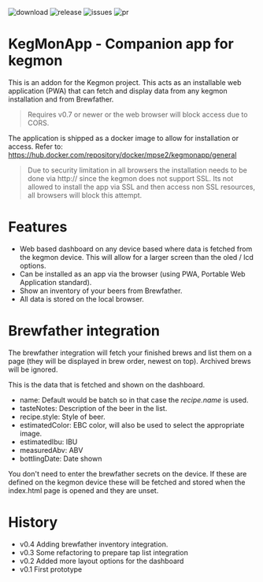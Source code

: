 
![download](https://img.shields.io/docker/pulls/mpse2/kegmonapp) 
![release](https://img.shields.io/github/v/release/mp-se/kegmonapp?label=latest%20release)
![issues](https://img.shields.io/github/issues/mp-se/kegmonapp)
![pr](https://img.shields.io/github/issues-pr/mp-se/kegmonapp)

# KegMonApp - Companion app for kegmon

This is an addon for the Kegmon project. This acts as an installable web application (PWA) that can fetch and display data from any kegmon installation and from Brewfather.

> Requires v0.7 or newer or the web browser will block access due to CORS.

The application is shipped as a docker image to allow for installation or access. Refer to: https://hub.docker.com/repository/docker/mpse2/kegmonapp/general

> Due to security limitation in all browsers the installation needs to be done via http:// since the kegmon does not support SSL. Its not allowed to install the app via SSL and then access non SSL resources, all browsers will block this attempt.


# Features

* Web based dashboard on any device based where data is fetched from the kegmon device. This will allow for a larger screen than the oled / lcd options.
* Can be installed as an app via the browser (using PWA, Portable Web Application standard).
* Show an inventory of your beers from Brewfather.
* All data is stored on the local browser.
 
# Brewfather integration

The brewfather integration will fetch your finished brews and list them on a page (they will be displayed in brew order, newest on top). Archived brews will be ignored. 

This is the data that is fetched and shown on the dashboard.

* name: Default would be batch so in that case the *recipe.name* is used.
* tasteNotes: Description of the beer in the list.
* recipe.style: Style of beer.
* estimatedColor: EBC color, will also be used to select the appropriate image.
* estimatedIbu: IBU
* measuredAbv: ABV
* bottlingDate: Date shown

You don't need to enter the brewfather secrets on the device. If these are defined on the kegmon device these will be fetched and stored when the index.html page is opened and they are unset.

# History

* v0.4 Adding brewfather inventory integration.
* v0.3 Some refactoring to prepare tap list integration 
* v0.2 Added more layout options for the dashboard
* v0.1 First prototype
